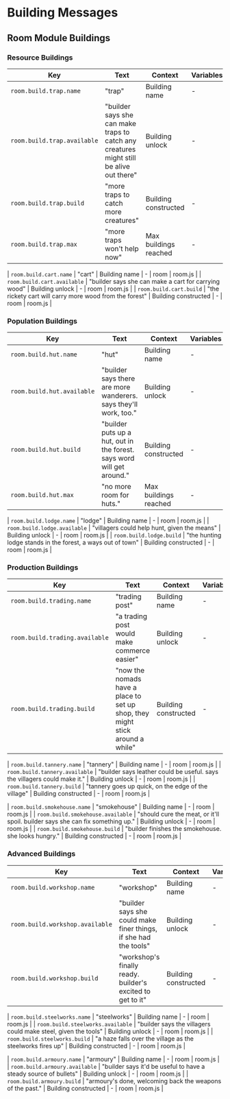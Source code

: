 # Building Messages

## Room Module Buildings

### Resource Buildings
| Key | Text | Context | Variables | Module | File |
|-----|------|---------|-----------|---------|------|
| `room.build.trap.name` | "trap" | Building name | - | room | room.js |
| `room.build.trap.available` | "builder says she can make traps to catch any creatures might still be alive out there" | Building unlock | - | room | room.js |
| `room.build.trap.build` | "more traps to catch more creatures" | Building constructed | - | room | room.js |
| `room.build.trap.max` | "more traps won't help now" | Max buildings reached | - | room | room.js |

| `room.build.cart.name` | "cart" | Building name | - | room | room.js |
| `room.build.cart.available` | "builder says she can make a cart for carrying wood" | Building unlock | - | room | room.js |
| `room.build.cart.build` | "the rickety cart will carry more wood from the forest" | Building constructed | - | room | room.js |

### Population Buildings
| Key | Text | Context | Variables | Module | File |
|-----|------|---------|-----------|---------|------|
| `room.build.hut.name` | "hut" | Building name | - | room | room.js |
| `room.build.hut.available` | "builder says there are more wanderers. says they'll work, too." | Building unlock | - | room | room.js |
| `room.build.hut.build` | "builder puts up a hut, out in the forest. says word will get around." | Building constructed | - | room | room.js |
| `room.build.hut.max` | "no more room for huts." | Max buildings reached | - | room | room.js |

| `room.build.lodge.name` | "lodge" | Building name | - | room | room.js |
| `room.build.lodge.available` | "villagers could help hunt, given the means" | Building unlock | - | room | room.js |
| `room.build.lodge.build` | "the hunting lodge stands in the forest, a ways out of town" | Building constructed | - | room | room.js |

### Production Buildings
| Key | Text | Context | Variables | Module | File |
|-----|------|---------|-----------|---------|------|
| `room.build.trading.name` | "trading post" | Building name | - | room | room.js |
| `room.build.trading.available` | "a trading post would make commerce easier" | Building unlock | - | room | room.js |
| `room.build.trading.build` | "now the nomads have a place to set up shop, they might stick around a while" | Building constructed | - | room | room.js |

| `room.build.tannery.name` | "tannery" | Building name | - | room | room.js |
| `room.build.tannery.available` | "builder says leather could be useful. says the villagers could make it." | Building unlock | - | room | room.js |
| `room.build.tannery.build` | "tannery goes up quick, on the edge of the village" | Building constructed | - | room | room.js |

| `room.build.smokehouse.name` | "smokehouse" | Building name | - | room | room.js |
| `room.build.smokehouse.available` | "should cure the meat, or it'll spoil. builder says she can fix something up." | Building unlock | - | room | room.js |
| `room.build.smokehouse.build` | "builder finishes the smokehouse. she looks hungry." | Building constructed | - | room | room.js |

### Advanced Buildings
| Key | Text | Context | Variables | Module | File |
|-----|------|---------|-----------|---------|------|
| `room.build.workshop.name` | "workshop" | Building name | - | room | room.js |
| `room.build.workshop.available` | "builder says she could make finer things, if she had the tools" | Building unlock | - | room | room.js |
| `room.build.workshop.build` | "workshop's finally ready. builder's excited to get to it" | Building constructed | - | room | room.js |

| `room.build.steelworks.name` | "steelworks" | Building name | - | room | room.js |
| `room.build.steelworks.available` | "builder says the villagers could make steel, given the tools" | Building unlock | - | room | room.js |
| `room.build.steelworks.build` | "a haze falls over the village as the steelworks fires up" | Building constructed | - | room | room.js |

| `room.build.armoury.name` | "armoury" | Building name | - | room | room.js |
| `room.build.armoury.available` | "builder says it'd be useful to have a steady source of bullets" | Building unlock | - | room | room.js |
| `room.build.armoury.build` | "armoury's done, welcoming back the weapons of the past." | Building constructed | - | room | room.js | 
